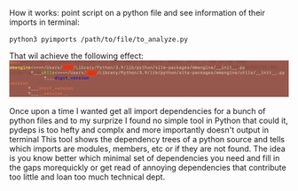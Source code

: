 How it works:
point script on a python file and see information of their imports in terminal:

    python3 pyimports /path/to/file/to_analyze.py

That wil achieve the following effect:
![Screenshot](Screenshot.png)

Once upon a time I wanted get all import dependencies for a bunch of python files and to my surprize I found no
simple tool in Python that could it, pydeps is too hefty and complx and more importantly doesn't output in terminal
This tool shows the dependency trees of a python source and tells which imports are modules, members, etc or if they are not found.
The idea is you know better which minimal set of dependencies you need and fill in the gaps morequickly or get read of annoying dependencies that
contribute too little and loan too much technical dept. 
